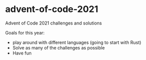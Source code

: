 # advent-of-code-2021
Advent of Code 2021 challenges and solutions

Goals for this year:
- play around with different languages (going to start with Rust)
- Solve as many of the challenges as possible
- Have fun
